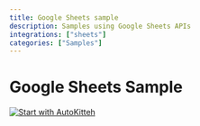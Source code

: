 ```yaml
---
title: Google Sheets sample
description: Samples using Google Sheets APIs
integrations: ["sheets"]
categories: ["Samples"]
---
```


# Google Sheets Sample

[![Start with AutoKitteh](https://autokitteh.com/assets/autokitteh-badge.svg)](https://app.autokitteh.cloud/template?name=samples/google/sheets)
